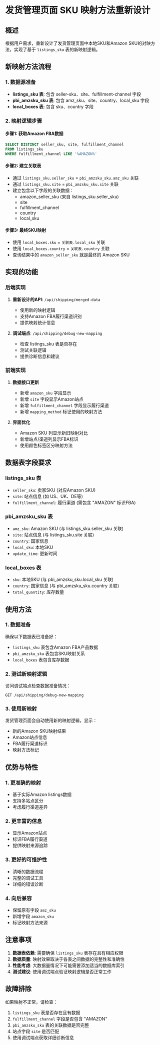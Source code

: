 # 发货管理页面 SKU 映射方法重新设计

## 概述

根据用户需求，重新设计了发货管理页面中本地SKU和Amazon SKU的对映方法，实现了基于 `listings_sku` 表的新映射逻辑。

## 新映射方法流程

### 1. 数据源准备
- **listings_sku 表**: 包含 seller-sku、site、fulfillment-channel 字段
- **pbi_amzsku_sku 表**: 包含 amz_sku、site、country、local_sku 字段  
- **local_boxes 表**: 包含 sku、country 字段

### 2. 映射逻辑步骤

#### 步骤1: 获取Amazon FBA数据
```sql
SELECT DISTINCT seller_sku, site, fulfillment_channel
FROM listings_sku 
WHERE fulfillment_channel LIKE '%AMAZON%'
```

#### 步骤2: 建立关联表
- 通过 `listings_sku.seller_sku` = `pbi_amzsku_sku.amz_sku` 关联
- 通过 `listings_sku.site` = `pbi_amzsku_sku.site` 关联
- 建立包含以下字段的关联数据：
  - amazon_seller_sku (来自 listings_sku.seller_sku)
  - site 
  - fulfillment_channel
  - country
  - local_sku

#### 步骤3: 最终SKU映射
- 使用 `local_boxes.sku` = `关联表.local_sku` 关联
- 使用 `local_boxes.country` = `关联表.country` 关联  
- 查询结果中的 `amazon_seller_sku` 就是最终的 Amazon SKU

## 实现的功能

### 后端实现

1. **重新设计的API**: `/api/shipping/merged-data`
   - 使用新的映射逻辑
   - 支持Amazon FBA履行渠道识别
   - 提供映射统计信息

2. **调试端点**: `/api/shipping/debug-new-mapping`
   - 检查 listings_sku 表是否存在
   - 测试关联逻辑
   - 提供诊断信息和建议

### 前端实现

1. **数据接口更新**
   - 新增 `amazon_sku` 字段显示
   - 新增 `site` 字段显示Amazon站点
   - 新增 `fulfillment_channel` 字段显示履行渠道
   - 新增 `mapping_method` 标记使用的映射方法

2. **界面优化**
   - Amazon SKU 列显示新旧映射对比
   - 新增站点/渠道列显示FBA标识
   - 使用颜色标签区分映射方法

## 数据表字段要求

### listings_sku 表
- `seller_sku`: 卖家SKU (对应Amazon SKU)
- `site`: 站点信息 (如 US、UK、DE等)
- `fulfillment_channel`: 履行渠道 (需包含 "AMAZON" 标识FBA)

### pbi_amzsku_sku 表  
- `amz_sku`: Amazon SKU (与 listings_sku.seller_sku 关联)
- `site`: 站点信息 (与 listings_sku.site 关联)
- `country`: 国家信息
- `local_sku`: 本地SKU
- `update_time`: 更新时间

### local_boxes 表
- `sku`: 本地SKU (与 pbi_amzsku_sku.local_sku 关联)
- `country`: 国家信息 (与 pbi_amzsku_sku.country 关联)
- `total_quantity`: 库存数量

## 使用方法

### 1. 数据准备
确保以下数据表已准备好：
- `listings_sku` 表包含Amazon FBA产品数据
- `pbi_amzsku_sku` 表包含SKU映射关系
- `local_boxes` 表包含库存数据

### 2. 测试新映射逻辑
访问调试端点检查数据准备情况：
```
GET /api/shipping/debug-new-mapping
```

### 3. 使用新映射
发货管理页面会自动使用新的映射逻辑，显示：
- 新的Amazon SKU映射结果
- Amazon站点信息
- FBA履行渠道标识
- 映射方法标记

## 优势与特性

### 1. 更准确的映射
- 基于实际Amazon listings数据
- 支持多站点区分
- 考虑履行渠道差异

### 2. 更丰富的信息
- 显示Amazon站点
- 标识FBA履行渠道
- 提供映射来源追踪

### 3. 更好的可维护性
- 清晰的数据流程
- 完整的调试工具
- 详细的错误诊断

### 4. 向后兼容
- 保留原有字段 `amz_sku`
- 新增字段 `amazon_sku` 
- 标记映射方法来源

## 注意事项

1. **数据表依赖**: 需要确保 `listings_sku` 表存在且有相应权限
2. **数据质量**: 映射效果取决于各表之间数据的完整性和准确性
3. **性能考虑**: 大数据量情况下可能需要添加适当的数据库索引
4. **测试建议**: 使用调试端点验证映射逻辑是否正常工作

## 故障排除

如果映射不正常，请检查：
1. `listings_sku` 表是否存在且有数据
2. `fulfillment_channel` 字段是否包含 "AMAZON"
3. `pbi_amzsku_sku` 表的关联数据是否完整
4. 站点字段 `site` 是否匹配
5. 使用调试端点获取详细诊断信息 